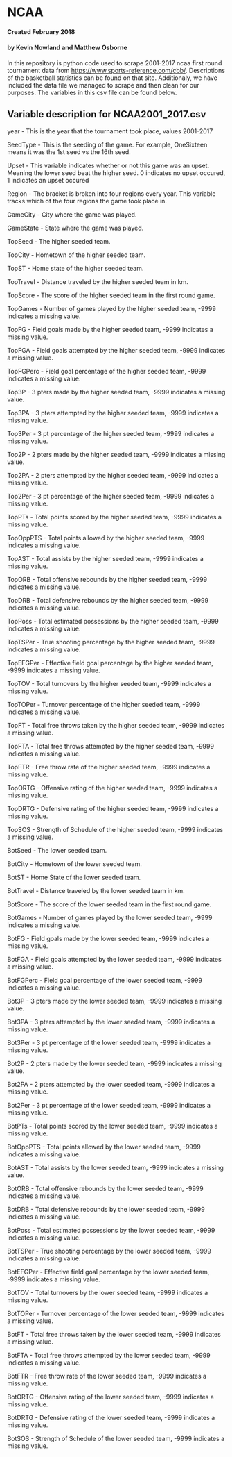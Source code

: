 # NCAA
#### Created February 2018
#### by Kevin Nowland and Matthew Osborne

In this repository is python code used to scrape 2001-2017 ncaa first round tournament data from https://www.sports-reference.com/cbb/. Descriptions of the basketball statistics can be found on that site. Additionaly, we have included the data file we managed to scrape and then clean for our purposes. The variables in this csv file can be found below.

Variable description for NCAA2001_2017.csv
----------------------------------------------------------------
year - This is the year that the tournament took place, values 2001-2017

SeedType - This is the seeding of the game. For example, OneSixteen  means it was the 1st seed vs the 16th seed.

Upset - This variable indicates whether or not this game was an upset. Meaning the lower seed beat the higher seed. 0 indicates no upset occured, 1 indicates an upset occured

Region - The bracket is broken into four regions every year. This variable tracks which of the four regions the game took place in. 

GameCity - City where the game was played.

GameState - State where the game was played.

TopSeed - The higher seeded team.

TopCity - Hometown of the higher seeded team.

TopST - Home state of the higher seeded team.

TopTravel - Distance traveled by the higher seeded team in km.

TopScore - The score of the higher seeded team in the first round game.

TopGames - Number of games played by the higher seeded team, -9999 indicates a missing value.

TopFG - Field goals made by the higher seeded team, -9999 indicates a missing value.

TopFGA - Field goals attempted by the higher seeded team, -9999 indicates a missing value.

TopFGPerc - Field goal percentage of the higher seeded team, -9999 indicates a missing value.

Top3P - 3 pters made by the higher seeded team, -9999 indicates a missing value.

Top3PA - 3 pters attempted by the higher seeded team, -9999 indicates a missing value.

Top3Per - 3 pt percentage of the higher seeded team, -9999 indicates a missing value.

Top2P - 2 pters made by the higher seeded team, -9999 indicates a missing value.

Top2PA - 2 pters attempted by the higher seeded team, -9999 indicates a missing value.

Top2Per - 3 pt percentage of the higher seeded team, -9999 indicates a missing value.

TopPTs - Total points scored by the higher seeded team, -9999 indicates a missing value.

TopOppPTS - Total points allowed by the higher seeded team, -9999 indicates a missing value.

TopAST - Total assists by the higher seeded team, -9999 indicates a missing value.

TopORB - Total offensive rebounds by the higher seeded team, -9999 indicates a missing value.

TopDRB - Total defensive rebounds by the higher seeded team, -9999 indicates a missing value.

TopPoss - Total estimated possessions by the higher seeded team, -9999 indicates a missing value.

TopTSPer - True shooting percentage by the higher seeded team, -9999 indicates a missing value.

TopEFGPer - Effective field goal percentage by the higher seeded team, -9999 indicates a missing value.

TopTOV - Total turnovers by the higher seeded team, -9999 indicates a missing value.

TopTOPer - Turnover percentage of the higher seeded team, -9999 indicates a missing value.

TopFT - Total free throws taken by the higher seeded team, -9999 indicates a missing value.

TopFTA - Total free throws attempted by the higher seeded team, -9999 indicates a missing value.

TopFTR - Free throw rate of the higher seeded team, -9999 indicates a missing value.

TopORTG - Offensive rating of the higher seeded team, -9999 indicates a missing value.

TopDRTG - Defensive rating of the higher seeded team, -9999 indicates a missing value.

TopSOS - Strength of Schedule of the higher seeded team, -9999 indicates a missing value.

BotSeed - The lower seeded team.

BotCity - Hometown of the lower seeded team.

BotST - Home State of the lower seeded team.

BotTravel - Distance traveled by the lower seeded team in km.

BotScore - The score of the lower seeded team in the first round game.

BotGames - Number of games played by the lower seeded team, -9999 indicates a missing value.

BotFG - Field goals made by the lower seeded team, -9999 indicates a missing value.

BotFGA - Field goals attempted by the lower seeded team, -9999 indicates a missing value.

BotFGPerc - Field goal percentage of the lower seeded team, -9999 indicates a missing value.

Bot3P - 3 pters made by the lower seeded team, -9999 indicates a missing value.

Bot3PA - 3 pters attempted by the lower seeded team, -9999 indicates a missing value.

Bot3Per - 3 pt percentage of the lower seeded team, -9999 indicates a missing value.

Bot2P - 2 pters made by the lower seeded team, -9999 indicates a missing value.

Bot2PA - 2 pters attempted by the lower seeded team, -9999 indicates a missing value.

Bot2Per - 3 pt percentage of the lower seeded team, -9999 indicates a missing value.

BotPTs - Total points scored by the lower seeded team, -9999 indicates a missing value.

BotOppPTS - Total points allowed by the lower seeded team, -9999 indicates a missing value.

BotAST - Total assists by the lower seeded team, -9999 indicates a missing value.

BotORB - Total offensive rebounds by the lower seeded team, -9999 indicates a missing value.

BotDRB - Total defensive rebounds by the lower seeded team, -9999 indicates a missing value.

BotPoss - Total estimated possessions by the lower seeded team, -9999 indicates a missing value.

BotTSPer - True shooting percentage by the lower seeded team, -9999 indicates a missing value.

BotEFGPer - Effective field goal percentage by the lower seeded team, -9999 indicates a missing value.

BotTOV - Total turnovers by the lower seeded team, -9999 indicates a missing value.

BotTOPer - Turnover percentage of the lower seeded team, -9999 indicates a missing value.

BotFT - Total free throws taken by the lower seeded team, -9999 indicates a missing value.

BotFTA - Total free throws attempted by the lower seeded team, -9999 indicates a missing value.

BotFTR - Free throw rate of the lower seeded team, -9999 indicates a missing value.

BotORTG - Offensive rating of the lower seeded team, -9999 indicates a missing value.

BotDRTG - Defensive rating of the lower seeded team, -9999 indicates a missing value.

BotSOS - Strength of Schedule of the lower seeded team, -9999 indicates a missing value.
